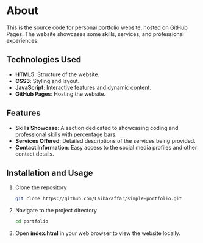 # About

This is the source code for personal portfolio website, hosted on GitHub Pages. The website showcases some skills, services, and professional experiences.

## Technologies Used

- **HTML5**: Structure of the website.
- **CSS3**: Styling and layout.
- **JavaScript**: Interactive features and dynamic content.
- **GitHub Pages**: Hosting the website.

## Features
- **Skills Showcase**: A section dedicated to showcasing coding and professional skills with percentage bars.
- **Services Offered**: Detailed descriptions of the services being provided.
- **Contact Information**: Easy access to the social media profiles and other contact details.

## Installation and Usage

1. Clone the repository
   ```bash
   git clone https://github.com/LaibaZaffar/simple-portfolio.git

2. Navigate to the project directory
   ```bash
   cd portfolio
   ```
4. Open **index.html** in your web browser to view the website locally.


